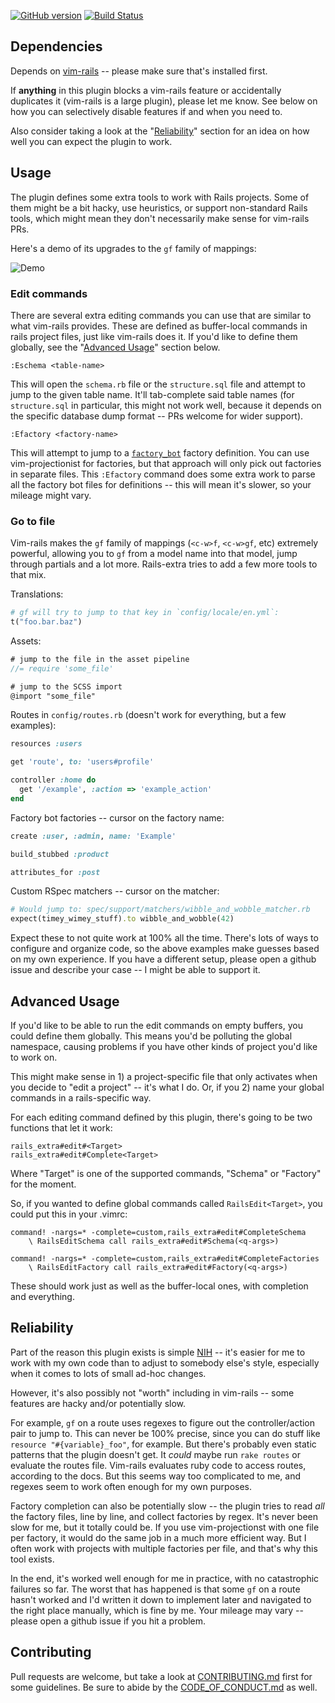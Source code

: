 [![GitHub version](https://badge.fury.io/gh/andrewradev%2Frails_extra.vim.svg)](https://badge.fury.io/gh/andrewradev%2Frails_extra.vim)
[![Build Status](https://secure.travis-ci.org/AndrewRadev/rails_extra.vim.svg?branch=master)](http://travis-ci.org/AndrewRadev/rails_extra.vim)

## Dependencies

Depends on [vim-rails](https://github.com/tpope/vim-rails) -- please make sure that's installed first.

If **anything** in this plugin blocks a vim-rails feature or accidentally duplicates it (vim-rails is a large plugin), please let me know. See below on how you can selectively disable features if and when you need to.

Also consider taking a look at the "[Reliability](#reliability)" section for an idea on how well you can expect the plugin to work.

## Usage

The plugin defines some extra tools to work with Rails projects. Some of them might be a bit hacky, use heuristics, or support non-standard Rails tools, which might mean they don't necessarily make sense for vim-rails PRs.

Here's a demo of its upgrades to the `gf` family of mappings:

![Demo](http://i.andrewradev.com/75ff2a84fcdc79a487c725d42d571fbe.gif)

### Edit commands

There are several extra editing commands you can use that are similar to what vim-rails provides. These are defined as buffer-local commands in rails project files, just like vim-rails does it. If you'd like to define them globally, see the "[Advanced Usage](#advanced-usage)" section below.

``` vim
:Eschema <table-name>
```

This will open the `schema.rb` file or the `structure.sql` file and attempt to jump to the given table name. It'll tab-complete said table names (for `structure.sql` in particular, this might not work well, because it depends on the specific database dump format -- PRs welcome for wider support).

``` vim
:Efactory <factory-name>
```

This will attempt to jump to a [`factory_bot`](https://github.com/thoughtbot/factory_bot) factory definition. You can use vim-projectionist for factories, but that approach will only pick out factories in separate files. This `:Efactory` command does some extra work to parse all the factory bot files for definitions -- this will mean it's slower, so your mileage might vary.

### Go to file

Vim-rails makes the `gf` family of mappings (`<c-w>f`, `<c-w>gf`, etc) extremely powerful, allowing you to `gf` from a model name into that model, jump through partials and a lot more. Rails-extra tries to add a few more tools to that mix.

Translations:

``` ruby
# gf will try to jump to that key in `config/locale/en.yml`:
t("foo.bar.baz")
```

Assets:

``` scss
# jump to the file in the asset pipeline
//= require 'some_file'

# jump to the SCSS import
@import "some_file"
```

Routes in `config/routes.rb` (doesn't work for everything, but a few examples):

``` ruby
resources :users

get 'route', to: 'users#profile'

controller :home do
  get '/example', :action => 'example_action'
end
```

Factory bot factories -- cursor on the factory name:

``` ruby
create :user, :admin, name: 'Example'

build_stubbed :product

attributes_for :post
```

Custom RSpec matchers -- cursor on the matcher:

``` ruby
# Would jump to: spec/support/matchers/wibble_and_wobble_matcher.rb
expect(timey_wimey_stuff).to wibble_and_wobble(42)
```


Expect these to not quite work at 100% all the time. There's lots of ways to configure and organize code, so the above examples make guesses based on my own experience. If you have a different setup, please open a github issue and describe your case -- I might be able to support it.

## Advanced Usage

If you'd like to be able to run the edit commands on empty buffers, you could define them globally. This means you'd be polluting the global namespace, causing problems if you have other kinds of project you'd like to work on.

This might make sense in 1) a project-specific file that only activates when you decide to "edit a project" -- it's what I do. Or, if you 2) name your global commands in a rails-specific way.

For each editing command defined by this plugin, there's going to be two functions that let it work:

``` vim
rails_extra#edit#<Target>
rails_extra#edit#Complete<Target>
```

Where "Target" is one of the supported commands, "Schema" or "Factory" for the moment.

So, if you wanted to define global commands called `RailsEdit<Target>`, you could put this in your .vimrc:

``` vim
command! -nargs=* -complete=custom,rails_extra#edit#CompleteSchema
    \ RailsEditSchema call rails_extra#edit#Schema(<q-args>)

command! -nargs=* -complete=custom,rails_extra#edit#CompleteFactories
    \ RailsEditFactory call rails_extra#edit#Factory(<q-args>)
```

These should work just as well as the buffer-local ones, with completion and everything.

## Reliability

Part of the reason this plugin exists is simple [NIH](https://en.wikipedia.org/wiki/Not_invented_here) -- it's easier for me to work with my own code than to adjust to somebody else's style, especially when it comes to lots of small ad-hoc changes.

However, it's also possibly not "worth" including in vim-rails -- some features are hacky and/or potentially slow.

For example, `gf` on a route uses regexes to figure out the controller/action pair to jump to. This can never be 100% precise, since you can do stuff like `resource "#{variable}_foo"`, for example. But there's probably even static patterns that the plugin doesn't get. It *could* maybe run `rake routes` or evaluate the routes file. Vim-rails evaluates ruby code to access routes, according to the docs. But this seems way too complicated to me, and regexes seem to work often enough for my own purposes.

Factory completion can also be potentially slow -- the plugin tries to read *all* the factory files, line by line, and collect factories by regex. It's never been slow for me, but it totally could be. If you use vim-projectionst with one file per factory, it would do the same job in a much more efficient way. But I often work with projects with multiple factories per file, and that's why this tool exists.

In the end, it's worked well enough for me in practice, with no catastrophic failures so far. The worst that has happened is that some `gf` on a route hasn't worked and I'd written it down to implement later and navigated to the right place manually, which is fine by me. Your mileage may vary -- please open a github issue if you hit a problem.

## Contributing

Pull requests are welcome, but take a look at [CONTRIBUTING.md](https://github.com/AndrewRadev/rails_extra.vim/blob/master/CONTRIBUTING.md) first for some guidelines. Be sure to abide by the [CODE_OF_CONDUCT.md](https://github.com/AndrewRadev/rails_extra.vim/blob/master/CODE_OF_CONDUCT.md) as well.

